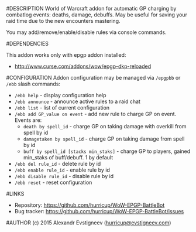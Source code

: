 #DESCRIPTION
World of Warcraft addon for automatic GP charging by combatlog events: deaths,
damage, debuffs. May be useful for saving your raid time due to the new 
encounters mastering.

You may add/remove/enable/disable rules via console commands.

#DEPENDENCIES

This addon works only with epgp addon installed:

* http://www.curse.com/addons/wow/epgp-dkp-reloaded

#CONFIGURATION
Addon configuration may be managed via `/epgpbb` or `/ebb` slash commands:

* `/ebb help` - display configuration help 
* `/ebb announce` - announce active rules to a raid chat
* `/ebb list` - list of current configuration
* `/ebb add GP_value on event` - add new rule to charge GP on event. Events are:
  * `death by spell_id` - charge GP on taking damage with overkill from spell by id
  * `damagetaken by spell_id` - charge GP on taking damage from spell by id
  * `buff by spell_id [stacks min_staks]` - charge GP to players, gained min_staks of buff/debuff. 1 by default
* `/ebb del rule_id` - delete rule by id
* `/ebb enable rule_id` - enable rule by id
* `/ebb disable rule_id` - disable rule by id
* `/ebb reset` - reset configuration

#LINKS
* Repository: https://github.com/hurricup/WoW-EPGP-BattleBot
* Bug tracker: https://github.com/hurricup/WoW-EPGP-BattleBot/issues

#AUTHOR
(c) 2015 Alexandr Evstigneev (hurricup@evstigneev.com)
